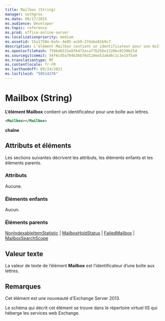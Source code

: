 ```yaml
---
title: Mailbox (String)
manager: sethgros
ms.date: 09/17/2015
ms.audience: Developer
ms.topic: reference
ms.prod: office-online-server
ms.localizationpriority: medium
ms.assetid: 15a1758e-6a5c-4e85-acb9-374abe81b9c7
description: L’élément Mailbox contient un identificateur pour une boîte aux lettres.
ms.openlocfilehash: 750bd6531e8f6472eca77b256e1320bc0230b25d
ms.sourcegitcommit: 54f6cd5a704b36b76d110ee53a6d6c1c3e15f5a9
ms.translationtype: MT
ms.contentlocale: fr-FR
ms.lasthandoff: 09/24/2021
ms.locfileid: "59514276"
---
```

# <a name="mailbox-string"></a>Mailbox (String)

**L’élément Mailbox** contient un identificateur pour une boîte aux lettres. 
  
```XML
<Mailbox></Mailbox>
```

**chaîne**

## <a name="attributes-and-elements"></a>Attributs et éléments

Les sections suivantes décrivent les attributs, les éléments enfants et les éléments parents.
  
### <a name="attributes"></a>Attributs

Aucune.
  
### <a name="child-elements"></a>Éléments enfants

Aucun.
  
### <a name="parent-elements"></a>Éléments parents

[NonIndexableItemStatistic](nonindexableitemstatistic.md)  |  [MailboxHoldStatus](mailboxholdstatus.md)  |  [FailedMailbox](failedmailbox.md)  |  [MailboxSearchScope](mailboxsearchscope.md)
  
## <a name="text-value"></a>Valeur texte

La valeur de texte de l’élément **Mailbox** est l’identificateur d’une boîte aux lettres. 
  
## <a name="remarks"></a>Remarques

Cet élément est une nouveauté d'Exchange Server 2013.
  
Le schéma qui décrit cet élément se trouve dans le répertoire virtuel IIS qui héberge les services web Exchange.
  


